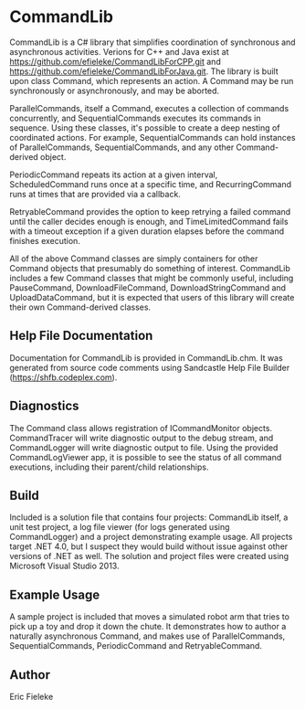 CommandLib
=========

CommandLib is a C# library that simplifies coordination of synchronous and asynchronous activities. Verions for C++ and Java exist at https://github.com/efieleke/CommandLibForCPP.git and https://github.com/efieleke/CommandLibForJava.git. The library is built upon class Command, which represents an action. A Command may be run synchronously or asynchronously, and may be aborted.

ParallelCommands, itself a Command, executes a collection of commands concurrently, and SequentialCommands executes its commands in sequence. Using these classes, it's possible to create a deep nesting of coordinated actions. For example, SequentialCommands can hold instances of ParallelCommands, SequentialCommands, and any other Command-derived object.

PeriodicCommand repeats its action at a given interval, ScheduledCommand runs once at a specific time, and RecurringCommand runs at times that are provided via a callback.

RetryableCommand provides the option to keep retrying a failed command until the caller decides enough is enough, and TimeLimitedCommand fails with a timeout exception if a given duration elapses before the command finishes execution.

All of the above Command classes are simply containers for other Command objects that presumably do something of interest. CommandLib includes a few Command classes that might be commonly useful, including PauseCommand, DownloadFileCommand, DownloadStringCommand and UploadDataCommand, but it is expected that users of this library will create their own Command-derived classes.

Help File Documentation
----
Documentation for CommandLib is provided in CommandLib.chm. It was generated from source code comments using Sandcastle Help File Builder (https://shfb.codeplex.com).

Diagnostics
----
The Command class allows registration of ICommandMonitor objects. CommandTracer will write diagnostic output to the debug stream, and CommandLogger will write diagnostic output to file. Using the provided CommandLogViewer app, it is possible to see the status of all command executions, including their parent/child relationships.

Build
----
Included is a solution file that contains four projects: CommandLib itself, a unit test project, a log file viewer (for logs generated using CommandLogger) and a project demonstrating example usage. All projects target .NET 4.0, but I suspect they would build without issue against other versions of .NET as well. The solution and project files were created using Microsoft Visual Studio 2013.

Example Usage
----
A sample project is included that moves a simulated robot arm that tries to pick up a toy and drop it down the chute. It demonstrates how to author a naturally asynchronous Command, and makes use of ParallelCommands, SequentialCommands, PeriodicCommand and RetryableCommand.

Author
----
Eric Fieleke

